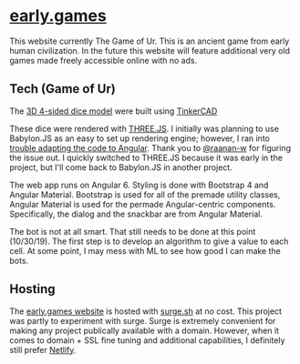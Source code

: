 # [early.games](https://early.games)

This website currently The Game of Ur. This is an ancient game from early human civilization. In the future this website will feature additional very old games made freely accessible online with no ads.

## Tech (Game of Ur)

The [3D 4-sided dice model](https://www.tinkercad.com/things/jPyYxV4fJEu) were built using [TinkerCAD](https://exercism.io/profiles/Christopher-Hayes)

These dice were rendered with [THREE.JS](). I initially was planning to use Babylon.JS as an easy to set up rendering engine; however, I ran into [trouble adapting the code to Angular](https://stackoverflow.com/questions/58472701/babylonjs-canvas-is-blank-in-angular-6). Thank you to [@raanan-w](https://stackoverflow.com/users/729146/raanan-w) for figuring the issue out. I quickly switched to THREE.JS because it was early in the project, but I'll come back to Babylon.JS in another project.

The web app runs on Angular 6. Styling is done with Bootstrap 4 and Angular Material. Bootstrap is used for all of the premade utility classes, Angular Material is used for the permade Angular-centric components. Specifically, the dialog and the snackbar are from Angular Material.

The bot is not at all smart. That still needs to be done at this point (10/30/19). The first step is to develop an algorithm to give a value to each cell. At some point, I may mess with ML to see how good I can make the bots.

## Hosting

The [early.games website](https://early.games) is hosted with [surge.sh](https://surge.sh) at no cost. This project was partly to experiment with surge. Surge is extremely convenient for making any project publically available with a domain. However, when it comes to domain + SSL fine tuning and additional capabilities, I definitely still prefer [Netlify](https://netlify.com).
